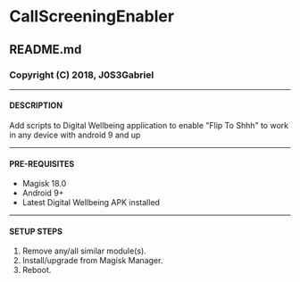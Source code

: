 # CallScreeningEnabler
## README.md
### Copyright (C) 2018, J0S3Gabriel




---
#### DESCRIPTION

Add scripts to Digital Wellbeing application to enable "Flip To Shhh" to work in any device with android 9 and up



---
#### PRE-REQUISITES

- Magisk 18.0
- Android 9+
- Latest Digital Wellbeing APK installed



---
#### SETUP STEPS

1. Remove any/all similar module(s).
2. Install/upgrade from Magisk Manager.
3. Reboot. 

